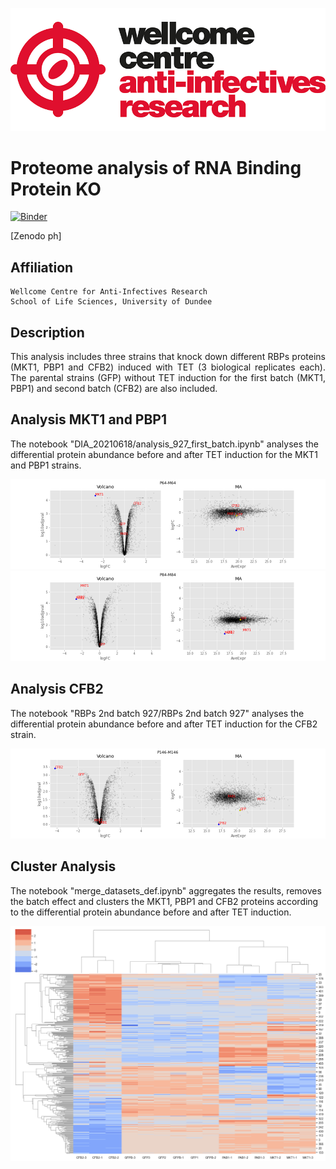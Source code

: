 ![title](static/wcar.png)

# Proteome analysis of RNA Binding Protein KO

[![Binder](https://mybinder.org/badge_logo.svg)](https://mybinder.org/v2/gh/mtinti/Gustavo_DIA_RBP/HEAD)

[Zenodo ph]

## Affiliation
    Wellcome Centre for Anti-Infectives Research
    School of Life Sciences, University of Dundee

## Description
<p style='text-align: justify;'>
This analysis includes three strains that knock down different RBPs proteins (MKT1, PBP1 and CFB2) induced with TET (3 biological replicates each). The parental strains (GFP) without TET induction for the first batch (MKT1, PBP1) and second batch (CFB2) are also included.
</p>


## Analysis MKT1 and PBP1
The notebook "DIA_20210618/analysis_927_first_batch.ipynb" analyses the differential protein abundance before and after TET induction for the MKT1 and PBP1 strains.

![clusters](static/prot_volcano_ma_P64-M64.png)  
![clusters](static/prot_volcano_ma_P84-M84.png)

## Analysis CFB2
The notebook "RBPs 2nd batch 927/RBPs 2nd batch 927" analyses the differential protein abundance before and after TET induction for the CFB2 strain.

![clusters](static/prot_volcano_ma_P146-M146.png) 

## Cluster Analysis
The notebook "merge_datasets_def.ipynb" aggregates the results, removes the batch effect and clusters the MKT1, PBP1 and CFB2 proteins according to the differential protein abundance before and after TET induction.

![clusters](static/clusters.png)    